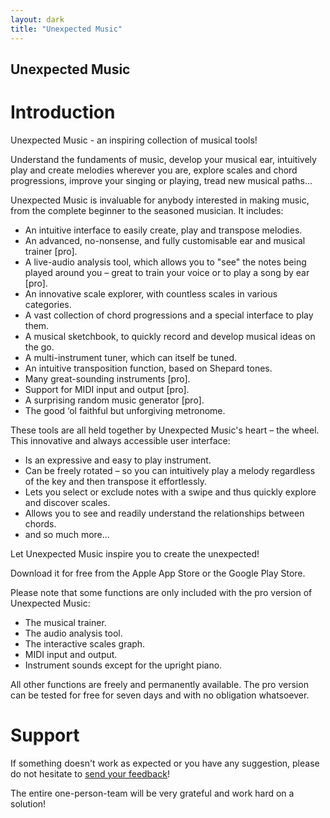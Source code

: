 ```yaml
---
layout: dark
title: "Unexpected Music"
---
```


## Unexpected Music

# Introduction

Unexpected Music - an inspiring collection of musical tools!

Understand the fundaments of music, develop your musical ear, intuitively play and create melodies wherever you are, explore scales and chord progressions, improve your singing or playing, tread new musical paths...

Unexpected Music is invaluable for anybody interested in making music, from the complete beginner to the seasoned musician. It includes:

- An intuitive interface to easily create, play and transpose melodies.
- An advanced, no-nonsense, and fully customisable ear and musical trainer [pro].
- A live-audio analysis tool, which allows you to "see" the notes being played around you – great to train your voice or to play a song by ear [pro].
- An innovative scale explorer, with countless scales in various categories.
- A vast collection of chord progressions and a special interface to play them.
- A musical sketchbook, to quickly record and develop musical ideas on the go.
- A multi-instrument tuner, which can itself be tuned.
- An intuitive transposition function, based on Shepard tones.
- Many great-sounding instruments [pro].
- Support for MIDI input and output [pro].
- A surprising random music generator [pro].
- The good ‘ol faithful but unforgiving metronome.

These tools are all held together by Unexpected Music's heart – the wheel. This innovative and always accessible user interface:

- Is an expressive and easy to play instrument.
- Can be freely rotated – so you can intuitively play a melody regardless of the key and then transpose it effortlessly.
- Lets you select or exclude notes with a swipe and thus quickly explore and discover scales.
- Allows you to see and readily understand the relationships between chords.
- and so much more...

Let Unexpected Music inspire you to create the unexpected! 

Download it for free from the Apple App Store or the Google Play Store.  

Please note that some functions are only included with the pro version of Unexpected Music:

- The musical trainer.
- The audio analysis tool.
- The interactive scales graph.
- MIDI input and output.
- Instrument sounds except for the upright piano.

All other functions are freely and permanently available. The pro version can be tested for free for seven days and with no obligation whatsoever. 


# Support

If something doesn't work as expected or you have any suggestion, please do not hesitate to [<u>send your feedback</u>](mailto:support@unexpectedinventions.com)!

The entire one-person-team will be very grateful and work hard on a solution!

